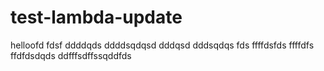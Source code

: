 # test-lambda-update

helloofd
fdsf
ddddqds
ddddsqdqsd
dddqsd
dddsqdqs
fds
ffffdsfds
ffffdfs
ffdfdsdqds
ddfffsdffssqddfds
